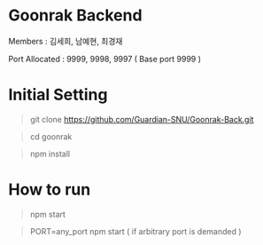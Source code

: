 # Goonrak Backend

Members : 김세희, 남예현, 최경재

Port Allocated : 9999, 9998, 9997 ( Base port 9999 )

# Initial Setting

> git clone https://github.com/Guardian-SNU/Goonrak-Back.git

> cd goonrak

> npm install

# How to run

> npm start

> PORT=any_port npm start ( if arbitrary port is demanded )
